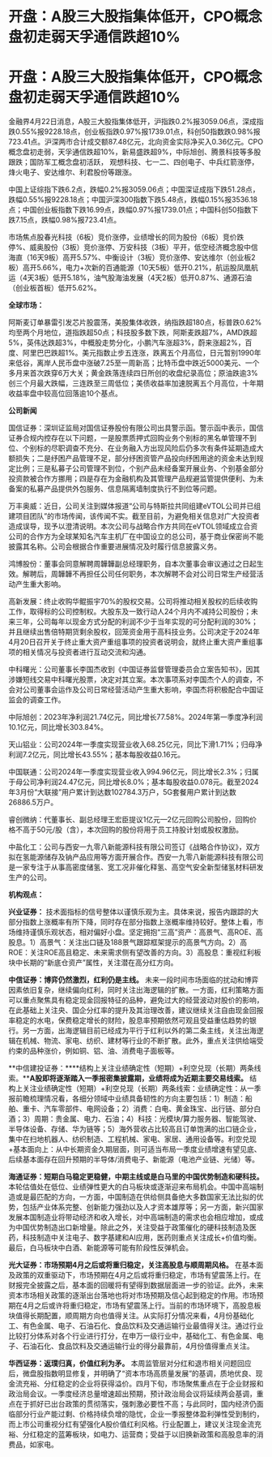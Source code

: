 # 开盘：A股三大股指集体低开，CPO概念盘初走弱天孚通信跌超10%

# 开盘：A股三大股指集体低开，CPO概念盘初走弱天孚通信跌超10%

金融界4月22日消息，A股三大股指集体低开，沪指跌0.2%报3059.06点，深成指跌0.55%报9228.18点，创业板指跌0.97%报1739.01点，科创50指数跌0.98%报723.41点。沪深两市合计成交额87.48亿元，北向资金实际净买入0.36亿元。CPO概念盘初走弱，天孚通信跌超10%，新易盛跌超9%，中际旭创、腾景科技等多股跟跌；国防军工概念盘初活跃，
观想科技、七一二、四创电子、中兵红箭涨停，烽火电子、安达维尔、利君股份等跟涨。

中国上证综指下跌6.2点，跌幅0.2%报3059.06点；中国深证成指下跌51.28点，跌幅0.55%报9228.18点；中国沪深300指数下跌5.48点，跌幅0.15%报3536.18点；中国创业板指数下跌16.99点，跌幅0.97%报1739.01点；中国科创50指数下跌7.15点，跌幅0.98%报723.41点。

市场焦点股春光科技（6板）竞价涨停，业绩增长的同为股份（6板）竞价跌停%、威奥股份（3板）竞价涨停、万安科技（3板）平开，低空经济概念股中信海直（16天9板）高开5.57%、中衡设计（3板）竞价涨停、安达维尔（创业板2板）高开5.66%，电力+次新的百通能源（10天5板）低开0.21%，航运股凤凰航运（4天3板）低开5.18%，油气股海油发展（4天2板）低开0.87%、通源石油（创业板首板）低开5.62%。

**全球市场：**

阿斯麦订单暴雷引发芯片股震荡，美股集体收跌，纳指跌超180点，标普跌0.62%均至两个月地位，道指跌超50点；科技股多数下跌，阿斯麦跌超7%，AMD跌超5%，英伟达跌超3%，中概股走势分化，小鹏汽车涨超3%，蔚来涨超2%，百度、阿里巴巴跌超1%。美元指数止步五连涨，跌离五个月高位，日元暂别1990年来低谷，离岸人民币盘中涨破7.25至一周新高；比特币盘中跌近5000美元、一个多月来首次跌穿6万大关；黄金跌落连续四日所创的收盘纪录高位；原油跌逾3%创三个月最大跌幅，三连跌至三周低位；美债收益率加速脱离五个月高位，十年期收益率盘中较高位回落逾10个基点。

**公司新闻**

国信证券：深圳证监局对国信证券股份有限公司出具警示函。警示函中表示，国信证券合规内控存在以下问题，一是股票质押式回购业务个别标的黑名单管理不到位、个别标的尽职调查不充分、在业务融入方出现风险后仍多次有条件延期造成大额损失；二是纾困产品管理不足，部分纾困资管产品投向纾困用途的资金未达到规定比例；三是私募子公司管理不到位，个别产品未经备案开展业务、个别基金部分投资款被合作方挪用；四是存在为金融机构及其管理产品规避监管提供便利、为未备案的私募产品提供外包服务、信息隔离墙制度执行不到位等问题。

万丰奥威：近日，公司关注到媒体报道“公司与特斯拉共同组建eVTOL公司并已组建项目团队”的市场传闻，该传闻不实。截至目前，为避免相关信息对广大投资者造成误导，现予以澄清说明。本次公司与战略合作方共同在eVTOL领域成立合资公司的合作方为全球某知名汽车主机厂在中国设立的总公司，基于商业保密尚不能披露其名称。公司会根据合作重要进展情况及时履行信息披露义务。

鸿博股份：董事会同意解聘周韡韡副总经理职务，自本次董事会审议通过之日起生效。解聘后，周韡韡不再担任公司任何职务，本次解聘不会对公司日常生产经营活动产生重大影响。

高新发展：终止收购华鲲振宇70%的股权交易。公司将推动相关股权的后续收购工作，取得标的公司控制权。大股东及一致行动人24个月内不减持公司股份；未来三年，公司每年以现金方式分配的利润不少于当年实现的可分配利润的30%；并且继续出售倍特期货剩余股权，回笼资金用于高科技业务。公司决定于2024年4月20日召开关于终止重大资产重组事项的投资者说明会，就终止重大资产重组事项的相关情况与投资者进行互动交流和沟通。

中科曙光：公司董事长李国杰收到《中国证券监督管理委员会立案告知书》，因其涉嫌短线交易中科曙光股票，决定对其立案。本次事项系对李国杰个人的调查，不会对公司董事会运作及公司日常经营活动产生重大影响，李国杰将积极配合中国证监会的调查工作。

中际旭创：2023年净利润21.74亿元，同比增长77.58%。2024年第一季度净利润10.1亿元，同比增长303.84%。

天山铝业：公司2024年一季度实现营业收入68.25亿元，同比下滑1.71%；归母净利润7.2亿元，同比增长43.55%；基本每股收益0.16元。

中国联通：公司2024年一季度实现营业收入994.96亿元，同比增长2.3%；归属于母公司净利润24.47亿元，同比增长8.0%；基本每股收益0.078元。截至2024年3月份“大联接”用户累计到达数102784.3万户，5G套餐用户累计到达数26886.5万户。

睿创微纳：代董事长、副总经理王宏臣提议1亿元—2亿元回购公司股份，回购价格不高于50元/股（含），本次回购的股份将用于员工持股计划或股权激励。

中盐化工：公司与西安一九零八新能源科技有限公司签订《战略合作协议》，双方拟在氢能源储存及钠产品应用等方面开展合作。西安一九零八新能源科技有限公司是一家专注于从事高密度储氢、宽工况非催化释氢、高空气安全新型储氢材料研发生产的公司。

**机构观点：**

**兴业证券：**
技术面指标的信号整体以谨慎乐观为主。具体来说，报告内跟踪的大部分指数上涨概率有所下降，同时存在部分指数上涨概率维持较好。整体上看，市场维持谨慎乐观状态，相对偏好小盘。坚定拥抱“三高”资产：高景气、高ROE、高股息。1）高景气：关注出口链及188景气跟踪框架提示的高景气方向。2）高ROE：关注ROE高且稳定、未来需求侧有望改善的方向。3）高股息：重视红利板块中长期的“新底仓资产”属性，关注潜在高分红方向。

**中信证券：博弈仍然激烈，红利仍是主线。**
未来一段时间市场面临的扰动和博弈因素依旧复杂，继续偏向红利，同时关注出海逻辑的扩散。一方面，红利策略方面可以重点聚焦具有稳定现金回报特征的品种，避免过大的经营波动对股价的影响，在此基础上关注央、国企分红率的提升及其治理改善，建议继续关注自由现金回报率稳定的水电，保费稳定增长的财险，股息率预期依然可观且受益重估趋势的银行。另一方面，出海逻辑目前已经成为平行于红利以外的第二条主线，关注出海逻辑在机械、物流、家电、纺织、建材等行业的不断扩散。此外，重点关注供给端受约束的品种涨价，例如铜、铝、油、消费电子面板等。

**中信建投证券：****结构上关注业绩确定性（短期）+利空兑现（长期）两条线索。****A股即将逐渐踏入一季报密集披露期，业绩将成为近期主要交易线索。**
结构上关注业绩确定性（短期）+利空兑现（长期）两条线索：业绩确定性：从一季报前瞻梳理情况看，各细分领域中业绩具备韧性的方向主要包括：1）制造：船舶、重卡、汽车零部件、电网设备；2）消费：白电、黄金珠宝、出行链、部分白酒；3）周期：贵金属、电力、石油；4）科技：光模块/算力服务器、智能驾驶、半导体设备、存储、华为链等；5）海外营收占比较高且订单饱满的出口链企业，集中在扫地机器人、纺织制造、工程机械、家电、家居、通用设备等。利空兑现+基本面向上：从中长期资金久期层面，则可适当布局一季度业绩增速有望见底、后续基本面存在回升预期的半导体/消费电子、新能源（电池产业链、光储）等。

**海通证券：短期白马稳定更稳健，中期主线或是白马里的中国优势制造和硬科技。**
本轮估值处在低位、业绩弹性更大的白马板块或逐渐迎来布局机会。中国中高端制造或是最匹配的方向，一方面，中国制造在供给侧具备绝大多数国家无法比拟的优势，包括产业体系完整、创新能力强劲以及人才资本雄厚等；另一方面，新兴国家发展本国制造业将带动经济和收入增长，对中高端制造的需求也会相应增加，或成为中国优势制造出口新增量。除此之外，关注受益于政策催化的硬科技制造及医药，科技制造中关注电子、数字基建和AI应用，医药则重点关注成长+价值均衡。最后，白马板块中白酒、新能源等可能有阶段性反弹机会。

**光大证券：市场预期4月之后或将重归稳定，关注高股息与顺周期风格。**
在基本面及政策的双重驱动下，市场预期在4月之后或将重归稳定，市场有望震荡上行。在财报完全披露之后，基本面的回暖将有望得到数据层面进一步的验证。此外，未来资本市场相关政策的逐渐出台落地也将对市场预期及信心起到稳定的作用。市场预期在4月之后或许将重归稳定，市场有望震荡上行。当前的市场环境下，高股息板块值得长期配置，顺周期方向也值得关注。从实际打分情况来看，4月份基础化工、有色金属、电子、石油石化、食品饮料及交通运输行业最值得关注。通过行业比较打分体系对各个行业进行打分，在申万一级行业中，基础化工、有色金属、电子、石油石化、食品饮料及交通运输行业的得分最靠前，4月份值得重点关注。

**华西证券：返璞归真，价值红利为矛。**
本周监管层对分红和退市相关问题回应后，微盘股指数明显修复，并明确了“资本市场高质量发展”的基调，质地优良、现金流充裕、分红稳定的企业将获得溢价。四月下旬，市场聚焦重点在于企业财报和政治局会议。一季度经济总量增速超出预期，预计政治局会议将延续两会基调，重点在于抓好已出台政策的贯彻落实，强刺激必要性不高；与此同时，国内经济仍面临部分行业产能过剩、价格持续负增的隐忧，企业一季报整体盈利弹性受到制约，而上市公司重视分红有望强化A股价值红利风格。行业配置上，建议关注现金流充裕、分红稳定的蓝筹板块，如电力、运营商；受益于以旧换新政策和高股息率的消费品，如家电。

